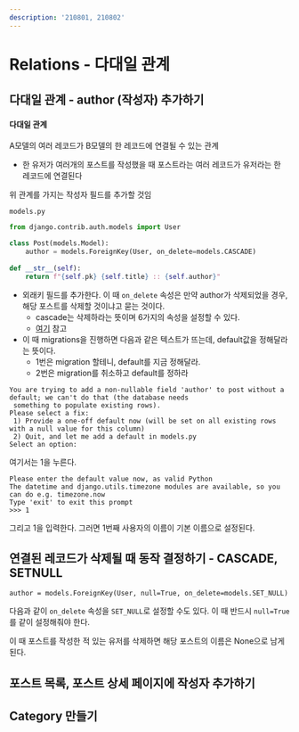 ```yaml
---
description: '210801, 210802'
---
```


# Relations - 다대일 관계

## 다대일 관계 - author \(작성자\) 추가하기

#### 다대일 관계

A모델의 여러 레코드가 B모델의 한 레코드에 연결될 수 있는 관계

* 한 유저가 여러개의 포스트를 작성했을 때 포스트라는 여러 레코드가 유저라는 한 레코드에 연결된다

위 관계를 가지는 작성자 필드를 추가할 것임

`models.py`

```python
from django.contrib.auth.models import User

class Post(models.Model):
    author = models.ForeignKey(User, on_delete=models.CASCADE)
    
def __str__(self):
    return f"{self.pk} {self.title} :: {self.author}"    
```

* 외래키 필드를 추가한다. 이 때 `on_delete` 속성은 만약 author가 삭제되었을 경우, 해당 포스트를 삭제할 것이냐고 묻는 것이다.
  * cascade는 삭제하라는 뜻이며 6가지의 속성을 설정할 수 있다.
  * [여기](https://vallhalla-edition.tistory.com/60) 참고
* 이 때 migrations을 진행하면 다음과 같은 텍스트가 뜨는데, default값을 정해달라는 뜻이다.
  * 1번은 migration 할테니, default를 지금 정해달라.
  * 2번은 migration를 취소하고 default를 정하라

```text
You are trying to add a non-nullable field 'author' to post without a default; we can't do that (the database needs
 something to populate existing rows).
Please select a fix:
 1) Provide a one-off default now (will be set on all existing rows with a null value for this column)
 2) Quit, and let me add a default in models.py
Select an option:
```

여기서는 1을 누른다.

```text
Please enter the default value now, as valid Python
The datetime and django.utils.timezone modules are available, so you can do e.g. timezone.now
Type 'exit' to exit this prompt
>>> 1
```

그리고 1을 입력한다. 그러면 1번째 사용자의 이름이 기본 이름으로 설정된다.



## 연결된 레코드가 삭제될 때 동작 결정하기 - CASCADE, SETNULL

```text
author = models.ForeignKey(User, null=True, on_delete=models.SET_NULL)
```

다음과 같이 `on_delete` 속성을 `SET_NULL`로 설정할 수도 있다. 이 때 반드시 `null=True`를 같이 설정해줘야 한다.

이 때 포스트를 작성한 적 있는 유저를 삭제하면 해당 포스트의 이름은 None으로 남게 된다.





## 포스트 목록, 포스트 상세 페이지에 작성자 추가하기





## Category 만들기

















